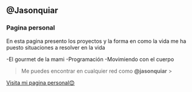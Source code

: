## @Jasonquiar
### Pagina personal


En esta pagina presento los proyectos y la forma en como la vida me ha puesto situaciones a resolver en la vida

-El gourmet de la mami
-Programación
-Movimiendo con el cuerpo



> Me puedes encontrar en cualquier red como **@jasonquiar** >

[Visita mi pagina personal😊](jasonquiar.github.oi)